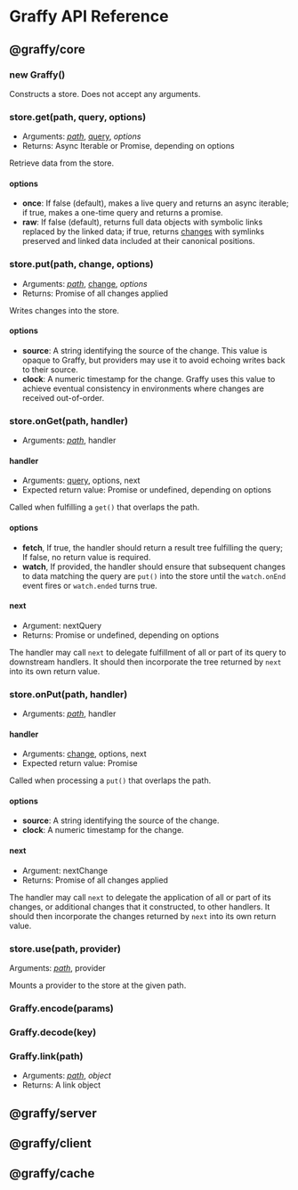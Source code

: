 # Graffy API Reference

## @graffy/core

### new Graffy()

Constructs a store. Does not accept any arguments.

### store.**get**(path, query, options)

- Arguments: *[path](Encoding#Paths)*, [query](Encoding#Queries), *options*
- Returns: Async Iterable or Promise, depending on options

Retrieve data from the store.

#### options

- **once**: If false (default), makes a live query and returns an async iterable; if true, makes a one-time query and returns a promise.
- **raw**: If false (default), returns full data objects with symbolic links replaced by the linked data; if true, returns [changes](Encoding#Changes) with symlinks preserved and linked data included at their canonical positions.

### store.**put**(path, change, options)

- Arguments: *[path](Encoding#Paths)*, [change](Encoding#Changes), *options*
- Returns: Promise of all changes applied

Writes changes into the store.

#### options

- **source**: A string identifying the source of the change. This value is opaque to Graffy, but providers may use it to avoid echoing writes back to their source.
- **clock**: A numeric timestamp for the change. Graffy uses this value to achieve eventual consistency in environments where changes are received out-of-order.

### store.**onGet**(path, handler)

- Arguments: *[path](Encoding#Paths)*, handler

#### handler

- Arguments: [query](Encoding#Queries), options, next
- Expected return value: Promise or undefined, depending on options

Called when fulfilling a `get()` that overlaps the path.

#### options

- **fetch**, If true, the handler should return a result tree fulfilling the query; If false, no return value is required.
- **watch**, If provided, the handler should ensure that subsequent changes to data matching the query are `put()` into the store until the `watch.onEnd` event fires or `watch.ended` turns true.

#### next

- Argument: nextQuery
- Returns: Promise or undefined, depending on options

The handler may call `next` to delegate fulfillment of all or part of its query to downstream handlers. It should then incorporate the tree returned by `next` into its own return value.

### store.**onPut**(path, handler)

- Arguments: *[path](Encoding#Paths)*, handler

#### handler

- Arguments: [change](Encoding#Changes), options, next
- Expected return value: Promise

Called when processing a `put()` that overlaps the path.

#### options

- **source**: A string identifying the source of the change.
- **clock**: A numeric timestamp for the change.

#### next

- Argument: nextChange
- Returns: Promise of all changes applied

The handler may call `next` to delegate the application of all or part of its changes, or additional changes that it constructed, to other handlers. It should then incorporate the changes returned by `next` into its own return value.

### store.**use**(path, provider)

Arguments: *[path](Encoding#Paths)*, provider

Mounts a provider to the store at the given path.

### Graffy.encode(params)



### Graffy.decode(key)



### Graffy.link(path)

- Arguments: *[path](Encoding#Paths)*, *object*
- Returns: A link object

## @graffy/server

## @graffy/client

## @graffy/cache

